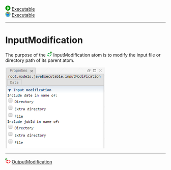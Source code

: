 ![](../../../../icons/run.png) [Executable](./executable.md)<br>
![](../../../../icons/java.png) [Executable](./javaExecutable.md)

----

# InputModification

The purpose of the ![](../../../../icons/inputModification.png) InputModification atom is to modify the input file or directory path of its parent atom.

![](../../../images/input_modification.png)


----

![](../../../../icons/outputModification.png) [OutputModification](./outputModification.md)

